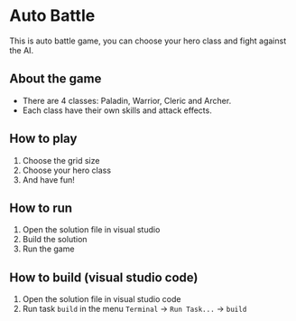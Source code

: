 # Auto Battle

This is auto battle game, you can choose your hero class and fight against the AI.

## About the game

* There are 4 classes: Paladin, Warrior, Cleric and Archer.
* Each class have their own skills and attack effects.
<!-- * You can choose the grid size, the bigger the grid size, the more monsters you will fight. -->

## How to play

1. Choose the grid size
2. Choose your hero class
2. And have fun!

## How to run

1. Open the solution file in visual studio
2. Build the solution
3. Run the game

## How to build (visual studio code)

1. Open the solution file in visual studio code 
2. Run task `build` in the menu `Terminal` -> `Run Task...` -> `build`